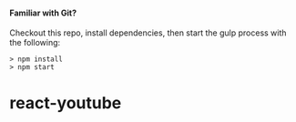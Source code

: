 #### Familiar with Git?
Checkout this repo, install dependencies, then start the gulp process with the following:


```
> npm install
> npm start
```
# react-youtube
